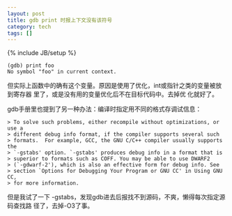 ```yaml
---
layout: post
title: gdb print 时报上下文没有该符号
category: tech
tags: []
---
```

{% include JB/setup %}

    (gdb) print foo
    No symbol "foo" in current context.

但实际上函数中的确有这个变量。原因是使用了优化，int或指针之类的变量被放到寄存器
里了，或是没有用的变量优化后不在目标代码中。去掉优 化就好了。

gdb手册里也提到了另一种办法：编译时指定用不同的格式存调试信息：

    > To solve such problems, either recompile without optimizations, or use a
    > different debug info format, if the compiler supports several such
    > formats.  For example, GCC, the GNU C/C++ compiler usually supports the
    > `-gstabs' option. `-gstabs' produces debug info in a format that is
    > superior to formats such as COFF. You may be able to use DWARF2
    > (`-gdwarf-2'), which is also an effective form for debug info. See
    > section `Options for Debugging Your Program or GNU CC' in Using GNU CC,
    > for more information.

但是我试了一下 -gstabs，发现gdb进去后报找不到源码，不爽，懒得每次指定源码查找路
径了，去掉-O3了事。
